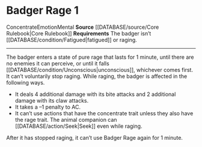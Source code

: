 ﻿---
actions: '[one-action]'
cost: null
element: null
frequency: null
id: '14'
name: Badger Rage
rarity: Common
requirement: "The badger isn\u2019t [[DATABASE/condition/Fatigued|fatigued]] or raging."
rus_type_level: null
school: null
source: '[[DATABASE/source/Core Rulebook|Core Rulebook]]'
trait:
- '[[DATABASE/trait/Concentrate|Concentrate]]'
- '[[DATABASE/trait/Emotion|Emotion]]'
- '[[DATABASE/trait/Mental|Mental]]'
trigger: null
type: Action

---
# Badger Rage <span class="action-icon">1</span>

<span class="item-trait">Concentrate</span><span class="item-trait">Emotion</span><span class="item-trait">Mental</span>
**Source** [[DATABASE/source/Core Rulebook|Core Rulebook]] 
**Requirements** The badger isn’t [[DATABASE/condition/Fatigued|fatigued]] or raging.

---
The badger enters a state of pure rage that lasts for 1 minute, until there are no enemies it can perceive, or until it falls [[DATABASE/condition/Unconscious|unconscious]], whichever comes first. It can’t voluntarily stop raging. While raging, the badger is affected in the following ways.

* It deals 4 additional damage with its bite attacks and 2 additional damage with its claw attacks. 
* It takes a –1 penalty to AC. 
* It can’t use actions that have the concentrate trait unless they also have the rage trait. The animal companion can [[DATABASE/action/Seek|Seek]] even while raging.

After it has stopped raging, it can’t use Badger Rage again for 1 minute.